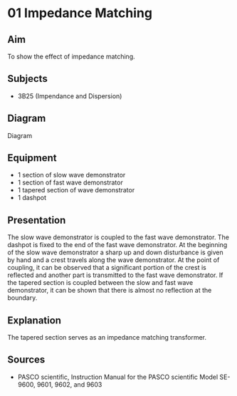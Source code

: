 # 01 Impedance Matching   
  
## Aim   
 To show the effect of impedance matching.    
  
## Subjects   
* 3B25 (Impendance and Dispersion)   

## Diagram
 Diagram   
  
## Equipment   
 *  1 section of slow wave demonstrator 
 *  1 section of fast wave demonstrator 
 *  1 tapered section of wave demonstrator 
 *  1 dashpot
      
  
## Presentation   
 The slow wave demonstrator is coupled to the fast wave demonstrator. The dashpot is fixed to the end of the fast wave demonstrator. At the beginning of the slow wave demonstrator a sharp up and down disturbance is given by hand and a crest travels along the wave demonstrator. At the point of coupling, it can be observed that a significant portion of the crest is reflected and another part is transmitted to the fast wave demonstrator. If the tapered section is coupled between the slow and fast wave demonstrator, it can be shown that there is almost no reflection at the boundary.    
  
## Explanation   
 The tapered section serves as an impedance matching transformer.    
  
## Sources   
 *  PASCO scientific, Instruction Manual for the PASCO scientific Model SE-9600, 9601, 9602, and 9603
  